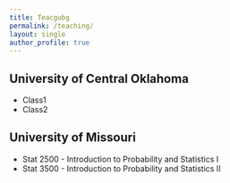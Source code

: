 ```yaml
---
title: Teacgubg
permalink: /teaching/
layout: single
author_profile: true
---
```


## University of Central Oklahoma
* Class1
* Class2

## University of Missouri
* Stat 2500 - Introduction to Probability and Statistics I
* Stat 3500 - Introduction to Probability and Statistics II
